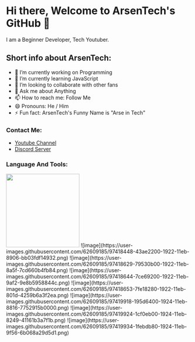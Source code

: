 # Hi there, Welcome to ArsenTech's GitHub 👋

I am a Beginner Developer, Tech Youtuber.

## Short info about ArsenTech:
- 🔭 I’m currently working on Programming
- 🌱 I’m currently learning JavaScript 
- 👯 I’m looking to collaborate with other fans
- 💬 Ask me about Anything
- 📫 How to reach me: Follow Me
- 😄 Pronouns: He / Him
- ⚡ Fun fact: ArsenTech's Funny Name is "Arse in Tech"
### Contact Me:
* [Youtube Channel](https://www.youtube.com/channel/UCrtH0g6NE8tW5VIEgDySYtg)
* [Discord Server](https://discord.com/invite/WRzCnPF)
### Language And Tools:
<img src="https://camo.githubusercontent.com/..." data-canonical-src="https://gyazo.com/eb5c5741b6a9a16c692170a41a49c858.png" width="200" />
![image](https://user-images.githubusercontent.com/62609185/97418448-43ae2200-1922-11eb-8906-bb03fdf14932.png)
![image](https://user-images.githubusercontent.com/62609185/97418629-79530b00-1922-11eb-8a5f-7cd660b4fb84.png)
![image](https://user-images.githubusercontent.com/62609185/97418644-7ce69200-1922-11eb-9af2-9e8b5958844c.png)
![image](https://user-images.githubusercontent.com/62609185/97418653-7fe18280-1922-11eb-801d-4259b6a3f2ea.png)
![image](https://user-images.githubusercontent.com/62609185/97419918-195d6400-1924-11eb-8816-7752915b0000.png)
![image](https://user-images.githubusercontent.com/62609185/97419924-1cf0eb00-1924-11eb-8249-41161b3a7f1b.png)
![image](https://user-images.githubusercontent.com/62609185/97419934-1febdb80-1924-11eb-9f56-6b068a29d5d1.png)
